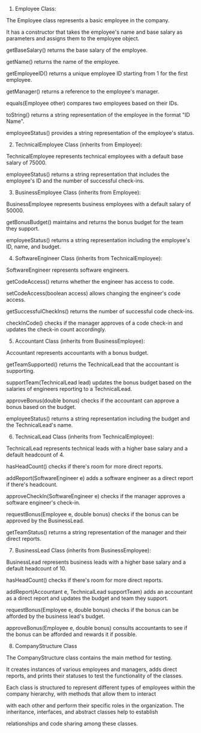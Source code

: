 1. Employee Class:

The Employee class represents a basic employee in the company.

It has a constructor that takes the employee's name and base salary as parameters and assigns them to the employee object.

getBaseSalary() returns the base salary of the employee.

getName() returns the name of the employee.

getEmployeeID() returns a unique employee ID starting from 1 for the first employee.

getManager() returns a reference to the employee's manager.

equals(Employee other) compares two employees based on their IDs.

toString() returns a string representation of the employee in the format "ID Name".

employeeStatus() provides a string representation of the employee's status.

2. TechnicalEmployee Class (inherits from Employee):

TechnicalEmployee represents technical employees with a default base salary of 75000.

employeeStatus() returns a string representation that includes the employee's ID and the number of successful check-ins.

3. BusinessEmployee Class (inherits from Employee):

BusinessEmployee represents business employees with a default salary of 50000.
   
getBonusBudget() maintains and returns the bonus budget for the team they support.

employeeStatus() returns a string representation including the employee's ID, name, and budget.

4. SoftwareEngineer Class (inherits from TechnicalEmployee):

SoftwareEngineer represents software engineers.
   
getCodeAccess() returns whether the engineer has access to code.

setCodeAccess(boolean access) allows changing the engineer's code access.

getSuccessfulCheckIns() returns the number of successful code check-ins.

checkInCode() checks if the manager approves of a code check-in and updates the check-in count accordingly.

5. Accountant Class (inherits from BusinessEmployee):

Accountant represents accountants with a bonus budget.
    
getTeamSupported() returns the TechnicalLead that the accountant is supporting.

supportTeam(TechnicalLead lead) updates the bonus budget based on the salaries of engineers reporting to a TechnicalLead.

approveBonus(double bonus) checks if the accountant can approve a bonus based on the budget.

employeeStatus() returns a string representation including the budget and the TechnicalLead's name.

6. TechnicalLead Class (inherits from TechnicalEmployee):

TechnicalLead represents technical leads with a higher base salary and a default headcount of 4.
    
hasHeadCount() checks if there's room for more direct reports.

addReport(SoftwareEngineer e) adds a software engineer as a direct report if there's headcount.

approveCheckIn(SoftwareEngineer e) checks if the manager approves a software engineer's check-in.

requestBonus(Employee e, double bonus) checks if the bonus can be approved by the BusinessLead.

getTeamStatus() returns a string representation of the manager and their direct reports.

7. BusinessLead Class (inherits from BusinessEmployee):

BusinessLead represents business leads with a higher base salary and a default headcount of 10.
    
hasHeadCount() checks if there's room for more direct reports.

addReport(Accountant e, TechnicalLead supportTeam) adds an accountant as a direct report and updates the budget and team they support.

requestBonus(Employee e, double bonus) checks if the bonus can be afforded by the business lead's budget.

approveBonus(Employee e, double bonus) consults accountants to see if the bonus can be afforded and rewards it if possible.

8. CompanyStructure Class

The CompanyStructure class contains the main method for testing.
    
It creates instances of various employees and managers, adds direct reports, and prints their statuses to test the functionality of the classes.

Each class is structured to represent different types of employees within the company hierarchy, with methods that allow them to interact 

with each other and perform their specific roles in the organization. The inheritance, interfaces, and abstract classes help to establish 

relationships and code sharing among these classes.
